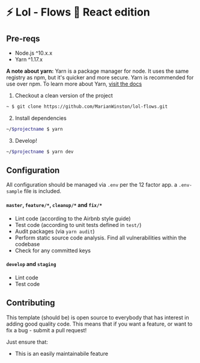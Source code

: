# ⚡️ Lol - Flows 💛 React edition

## Pre-reqs
* Node.js ^10.x.x
* Yarn ^1.17.x

**A note about yarn:** Yarn is a package manager for node. It uses the same registry as npm, but it's quicker and more secure. Yarn is recommended for use over npm.
To learn more about Yarn, [visit the docs](https://yarnpkg.com/en/docs/install)

1. Checkout a clean version of the project
```zsh
~ $ git clone https://github.com/MarianWinston/lol-flows.git
```

2. Install dependencies
```zsh
~/$projectname $ yarn
```
3. Develop!
```zsh
~/$projectname $ yarn dev
```

## Configuration
All configuration should be managed via `.env` per the 12 factor app. a `.env-sample` file is included.

#### `master`, `feature/*`, `cleanup/*` and `fix/*`
* Lint code (according to the Airbnb style guide)
* Test code (according to unit tests defined in `test/`)
* Audit packages (via `yarn audit`)
* Perform static source code analysis. Find all vulnerabilities within the codebase
* Check for any committed keys

#### `develop` and `staging`
* Lint code
* Test code

## Contributing

This template (should be) is open source to everybody that has interest in adding good quality code. This means that if you want a feature, or want to fix a bug - submit a pull request!

Just ensure that:
* This is an easily maintainabile feature
